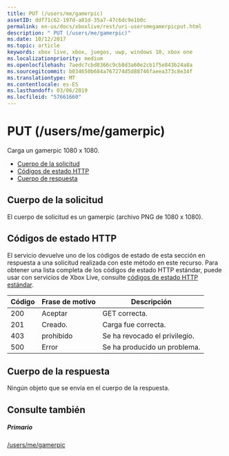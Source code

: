 ```yaml
---
title: PUT (/users/me/gamerpic)
assetID: ddf71c62-197d-a81d-35a7-47c6dc9e1b0c
permalink: en-us/docs/xboxlive/rest/uri-usersmegamerpicput.html
description: " PUT (/users/me/gamerpic)"
ms.date: 10/12/2017
ms.topic: article
keywords: xbox live, xbox, juegos, uwp, windows 10, xbox one
ms.localizationpriority: medium
ms.openlocfilehash: 7aedc7cbd8366c9cb8d3a60e2cb1f5e843b24a8a
ms.sourcegitcommit: b034650b684a767274d5d88746faeea373c8e34f
ms.translationtype: MT
ms.contentlocale: es-ES
ms.lasthandoff: 03/06/2019
ms.locfileid: "57661660"
---
```

# <a name="put-usersmegamerpic"></a>PUT (/users/me/gamerpic)
Carga un gamerpic 1080 x 1080. 
  * [Cuerpo de la solicitud](#ID4EQ)
  * [Códigos de estado HTTP](#ID4EZ)
  * [Cuerpo de respuesta](#ID4EXC)
 
<a id="ID4EQ"></a>

 
## <a name="request-body"></a>Cuerpo de la solicitud
 
El cuerpo de solicitud es un gamerpic (archivo PNG de 1080 x 1080).
  
<a id="ID4EZ"></a>

 
## <a name="http-status-codes"></a>Códigos de estado HTTP
 
El servicio devuelve uno de los códigos de estado de esta sección en respuesta a una solicitud realizada con este método en este recurso. Para obtener una lista completa de los códigos de estado HTTP estándar, puede usar con servicios de Xbox Live, consulte [códigos de estado HTTP estándar](../../additional/httpstatuscodes.md).
 
| Código| Frase de motivo| Descripción| 
| --- | --- | --- | 
| 200| Aceptar| GET correcta.| 
| 201| Creado.| Carga fue correcta.| 
| 403| prohibido| Se ha revocado el privilegio.| 
| 500| Error| Se ha producido un problema.| 
  
<a id="ID4EXC"></a>

 
## <a name="response-body"></a>Cuerpo de la respuesta
 
Ningún objeto que se envía en el cuerpo de la respuesta.
  
<a id="ID4ECD"></a>

 
## <a name="see-also"></a>Consulte también
 
<a id="ID4EED"></a>

 
##### <a name="parent"></a>Primario 

[/users/me/gamerpic](uri-usersmegamerpic.md)

   